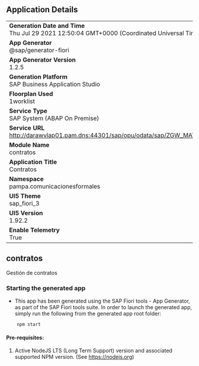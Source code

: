 ## Application Details
|               |
| ------------- |
|**Generation Date and Time**<br>Thu Jul 29 2021 12:50:04 GMT+0000 (Coordinated Universal Time)|
|**App Generator**<br>@sap/generator-fiori|
|**App Generator Version**<br>1.2.5|
|**Generation Platform**<br>SAP Business Application Studio|
|**Floorplan Used**<br>1worklist|
|**Service Type**<br>SAP System (ABAP On Premise)|
|**Service URL**<br>http://darawvlap01.pam.dns:44301/sap/opu/odata/sap/ZGW_MATERIAL_SRV
|**Module Name**<br>contratos|
|**Application Title**<br>Contratos|
|**Namespace**<br>pampa.comunicacionesformales|
|**UI5 Theme**<br>sap_fiori_3|
|**UI5 Version**<br>1.92.2|
|**Enable Telemetry**<br>True|

## contratos

Gestión de contratos

### Starting the generated app

-   This app has been generated using the SAP Fiori tools - App Generator, as part of the SAP Fiori tools suite.  In order to launch the generated app, simply run the following from the generated app root folder:

```
    npm start
```

#### Pre-requisites:

1. Active NodeJS LTS (Long Term Support) version and associated supported NPM version.  (See https://nodejs.org)


